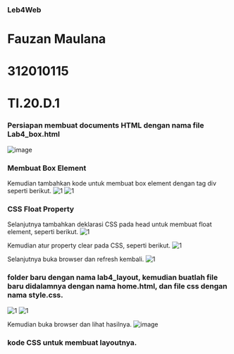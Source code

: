 ### Leb4Web
# Fauzan Maulana
# 312010115
# TI.20.D.1

### Persiapan membuat documents HTML dengan nama file Lab4_box.html
![image](https://user-images.githubusercontent.com/101807419/162207000-32b1255f-f79d-4f90-8b26-062fd6417d94.png)

### Membuat Box Element
Kemudian tambahkan kode untuk membuat box element dengan tag div seperti berikut.
![1](https://user-images.githubusercontent.com/101807419/162208714-a9e9c9a6-a69f-434e-867a-0e3fe66e30e4.png)
![1](https://user-images.githubusercontent.com/101807419/162211603-959caa72-44e1-40a5-8875-01aec296ce28.png)

### CSS Float Property
Selanjutnya tambahkan deklarasi CSS pada head untuk membuat float element, seperti berikut.
![1](https://user-images.githubusercontent.com/101807419/162211971-a3c9764f-65b5-456d-937f-46c6eefc9d71.png)

Kemudian atur property clear pada CSS, seperti berikut.
![1](https://user-images.githubusercontent.com/101807419/162214815-9e64fa7c-0c30-4b7e-93d4-5a08eee70af4.png)

Selanjutnya buka browser dan refresh kembali.
![1](https://user-images.githubusercontent.com/101807419/162215238-eba538b4-5f11-4baf-b81d-a3cb9374da34.png)

### folder baru dengan nama lab4_layout, kemudian buatlah file baru didalamnya dengan nama home.html, dan file css dengan nama style.css.
![1](https://user-images.githubusercontent.com/101807419/162251697-23ba05b5-0832-4e5a-ad73-6a223ea98741.png)
![1](https://user-images.githubusercontent.com/101807419/162251963-5798b170-e4cf-465b-8ed3-59bdfbe59516.png)

Kemudian buka browser dan lihat hasilnya.
![image](https://user-images.githubusercontent.com/101807419/162252528-4a06477e-e619-4fdf-90bf-74677927c644.png)

### kode CSS untuk membuat layoutnya.






